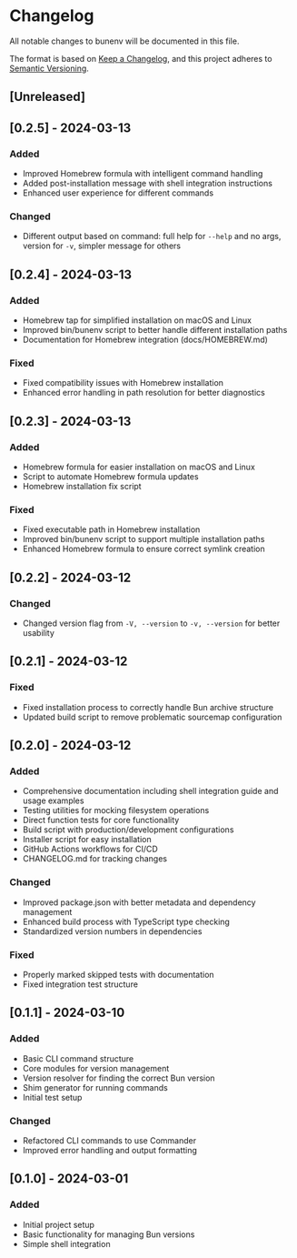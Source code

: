 # Changelog

All notable changes to bunenv will be documented in this file.

The format is based on [Keep a Changelog](https://keepachangelog.com/en/1.0.0/),
and this project adheres to [Semantic Versioning](https://semver.org/spec/v2.0.0.html).

## [Unreleased]

## [0.2.5] - 2024-03-13

### Added

- Improved Homebrew formula with intelligent command handling
- Added post-installation message with shell integration instructions
- Enhanced user experience for different commands

### Changed

- Different output based on command: full help for `--help` and no args, version for `-v`, simpler message for others

## [0.2.4] - 2024-03-13

### Added

- Homebrew tap for simplified installation on macOS and Linux
- Improved bin/bunenv script to better handle different installation paths
- Documentation for Homebrew integration (docs/HOMEBREW.md)

### Fixed

- Fixed compatibility issues with Homebrew installation
- Enhanced error handling in path resolution for better diagnostics

## [0.2.3] - 2024-03-13

### Added

- Homebrew formula for easier installation on macOS and Linux
- Script to automate Homebrew formula updates
- Homebrew installation fix script

### Fixed

- Fixed executable path in Homebrew installation
- Improved bin/bunenv script to support multiple installation paths
- Enhanced Homebrew formula to ensure correct symlink creation

## [0.2.2] - 2024-03-12

### Changed

- Changed version flag from `-V, --version` to `-v, --version` for better usability

## [0.2.1] - 2024-03-12

### Fixed

- Fixed installation process to correctly handle Bun archive structure
- Updated build script to remove problematic sourcemap configuration

## [0.2.0] - 2024-03-12

### Added

- Comprehensive documentation including shell integration guide and usage examples
- Testing utilities for mocking filesystem operations
- Direct function tests for core functionality
- Build script with production/development configurations
- Installer script for easy installation
- GitHub Actions workflows for CI/CD
- CHANGELOG.md for tracking changes

### Changed

- Improved package.json with better metadata and dependency management
- Enhanced build process with TypeScript type checking
- Standardized version numbers in dependencies

### Fixed

- Properly marked skipped tests with documentation
- Fixed integration test structure

## [0.1.1] - 2024-03-10

### Added

- Basic CLI command structure
- Core modules for version management
- Version resolver for finding the correct Bun version
- Shim generator for running commands
- Initial test setup

### Changed

- Refactored CLI commands to use Commander
- Improved error handling and output formatting

## [0.1.0] - 2024-03-01

### Added

- Initial project setup
- Basic functionality for managing Bun versions
- Simple shell integration
